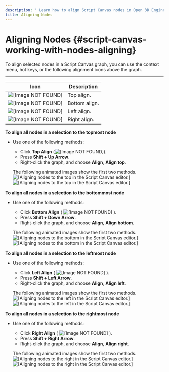 ```yaml
---
description: ' Learn how to align Script Canvas nodes in Open 3D Engine. '
title: Aligning Nodes
---
```

# Aligning Nodes {#script-canvas-working-with-nodes-aligning}

To align selected nodes in a Script Canvas graph, you can use the context menu, hot keys, or the following alignment icons above the graph\.


****

| Icon | Description |
| --- | --- |
|  ![\[Image NOT FOUND\]](/images/user-guide/scripting/script-canvas/script-canvas-working-with-nodes-10.png)  | Top align\. |
|  ![\[Image NOT FOUND\]](/images/user-guide/scripting/script-canvas/script-canvas-working-with-nodes-11.png)  | Bottom align\. |
|  ![\[Image NOT FOUND\]](/images/user-guide/scripting/script-canvas/script-canvas-working-with-nodes-12.png)  | Left align\. |
|  ![\[Image NOT FOUND\]](/images/user-guide/scripting/script-canvas/script-canvas-working-with-nodes-13.png)  | Right align\. |

**To align all nodes in a selection to the topmost node**
+ Use one of the following methods:
  + Click **Top Align** \(![\[Image NOT FOUND\]](/images/user-guide/scripting/script-canvas/script-canvas-working-with-nodes-10.png)\)\.
  + Press **Shift \+ Up Arrow**\.
  + Right\-click the graph, and choose **Align**, **Align top**\.

  The following animated images show the first two methods\.
![\[Aligning nodes to the top in the Script Canvas editor.\]](/images/user-guide/scripting/script-canvas/script-canvas-working-with-nodes-14.gif)
![\[Aligning nodes to the top in the Script Canvas editor.\]](/images/user-guide/scripting/script-canvas/script-canvas-working-with-nodes-15.gif)

**To align all nodes in a selection to the bottommost node**
+ Use one of the following methods:
  + Click **Bottom Align** \( ![\[Image NOT FOUND\]](/images/user-guide/scripting/script-canvas/script-canvas-working-with-nodes-11.png) \)\.
  + Press **Shift \+ Down Arrow**\.
  + Right\-click the graph, and choose **Align**, **Align bottom**\.

  The following animated images show the first two methods\.
![\[Aligning nodes to the bottom in the Script Canvas editor.\]](/images/user-guide/scripting/script-canvas/script-canvas-working-with-nodes-16.gif)
![\[Aligning nodes to the bottom in the Script Canvas editor.\]](/images/user-guide/scripting/script-canvas/script-canvas-working-with-nodes-17.gif)

**To align all nodes in a selection to the leftmost node**
+ Use one of the following methods:
  + Click **Left Align** \( ![\[Image NOT FOUND\]](/images/user-guide/scripting/script-canvas/script-canvas-working-with-nodes-12.png) \)\.
  + Press **Shift \+ Left Arrow**\.
  + Right\-click the graph, and choose **Align**, **Align left**\.

  The following animated images show the first two methods\.
![\[Aligning nodes to the left in the Script Canvas editor.\]](/images/user-guide/scripting/script-canvas/script-canvas-working-with-nodes-18.gif)
![\[Aligning nodes to the left in the Script Canvas editor.\]](/images/user-guide/scripting/script-canvas/script-canvas-working-with-nodes-19.gif)

**To align all nodes in a selection to the rightmost node**
+ Use one of the following methods:
  + Click **Right Align** \( ![\[Image NOT FOUND\]](/images/user-guide/scripting/script-canvas/script-canvas-working-with-nodes-13.png) \)\.
  + Press **Shift \+ Right Arrow**\.
  + Right\-click the graph, and choose **Align**, **Align right**\.

  The following animated images show the first two methods\.
![\[Aligning nodes to the right in the Script Canvas editor.\]](/images/user-guide/scripting/script-canvas/script-canvas-working-with-nodes-20.gif)
![\[Aligning nodes to the right in the Script Canvas editor.\]](/images/user-guide/scripting/script-canvas/script-canvas-working-with-nodes-21.gif)